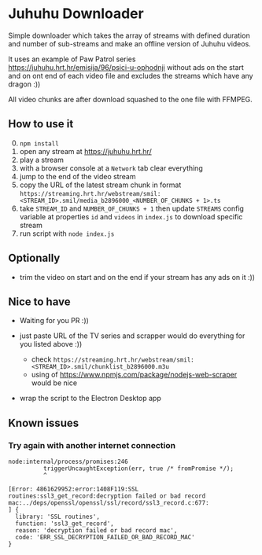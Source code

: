 # Juhuhu Downloader

Simple downloader which takes the array of streams with defined duration and number of sub-streams and make an offline version of Juhuhu videos.

It uses an example of Paw Patrol series https://juhuhu.hrt.hr/emisija/96/psici-u-ophodnji without ads on the start and on ont end of each video file and excludes the streams which have any dragon :))

All video chunks are after download squashed to the one file with FFMPEG.

## How to use it

0. `npm install`
1. open any stream at https://juhuhu.hrt.hr/
2. play a stream
3. with a browser console at a `Network` tab clear everything
4. jump to the end of the video stream
5. copy the URL of the latest stream chunk in format `https://streaming.hrt.hr/webstream/smil:<STREAM_ID>.smil/media_b2896000_<NUMBER_OF_CHUNKS + 1>.ts`
6. take `STREAM_ID` and `NUMBER_OF_CHUNKS + 1` then update `STREAMS` config variable at properties `id` and `videos` in `index.js` to download specific stream
7. run script with `node index.js`

## Optionally  

- trim the video on start and on the end if your stream has any ads on it :))

## Nice to have

- Waiting for you PR :))

- just paste URL of the TV series and scrapper would do everything for you listed above :))
    - check `https://streaming.hrt.hr/webstream/smil:<STREAM_ID>.smil/chunklist_b2896000.m3u`
    - using of https://www.npmjs.com/package/nodejs-web-scraper would be nice

- wrap the script to the Electron Desktop app

## Known issues

### Try again with another internet connection

```
node:internal/process/promises:246
          triggerUncaughtException(err, true /* fromPromise */);
          ^

[Error: 4861629952:error:1408F119:SSL routines:ssl3_get_record:decryption failed or bad record mac:../deps/openssl/openssl/ssl/record/ssl3_record.c:677:
] {
  library: 'SSL routines',
  function: 'ssl3_get_record',
  reason: 'decryption failed or bad record mac',
  code: 'ERR_SSL_DECRYPTION_FAILED_OR_BAD_RECORD_MAC'
}
```
